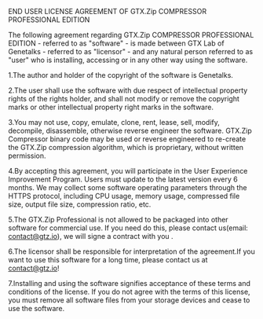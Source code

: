 END USER LICENSE AGREEMENT OF GTX.Zip COMPRESSOR PROFESSIONAL EDITION

The following agreement regarding GTX.Zip COMPRESSOR PROFESSIONAL EDITION - referred to as "software" - is made between GTX Lab of Genetalks - referred to as "licensor" - and any natural person referred to as "user" who is installing, accessing or in any other way using the software. 

1.The author and holder of the copyright of the software is Genetalks.

2.The user shall use the software with due respect of intellectual property rights of the rights holder, and shall not modify or remove the copyright marks or other intellectual property right marks in the software. 

3.You may not use, copy, emulate, clone, rent, lease, sell, modify, decompile, disassemble, otherwise reverse engineer the software. GTX.Zip Compressor binary code may be used or reverse engineered to re-create the GTX.Zip compression algorithm, which is proprietary, without written permission.

4.By accepting this agreement, you will participate in the User Experience Improvement Program. Users must update to the latest version every 6 months. We may collect some software operating parameters through the HTTPS protocol, including CPU usage, memory usage, compressed file size, output file size, compression ratio, etc.  

5.The GTX.Zip Professional is not allowed to be packaged into other software for commercial use. If you need do this, please contact us(email: contact@gtz.io), we will signe a contract with you .

6.The licensor shall be responsible for interpretation of the agreement.If you want to use this software for a long time, please contact us at contact@gtz.io!

7.Installing and using the software signifies acceptance of these terms and conditions of the license. If you do not agree with the terms of this license, you must remove all software files from your storage devices and cease to use the software.

